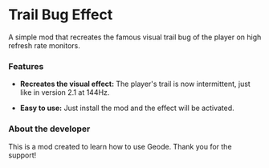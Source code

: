# Trail Bug Effect

A simple mod that recreates the famous visual trail bug of the player on high refresh rate monitors.

### Features

* **Recreates the visual effect:** The player's trail is now intermittent, just like in version 2.1 at 144Hz.

* **Easy to use:** Just install the mod and the effect will be activated.

### About the developer

This is a mod created to learn how to use Geode. Thank you for the support!